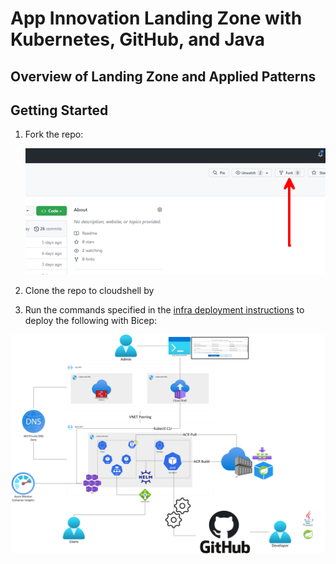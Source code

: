 # App Innovation Landing Zone with Kubernetes, GitHub, and Java

## Overview of Landing Zone and Applied Patterns

## Getting Started

1. Fork the repo:

    ![fork-repo](./assets/fork-repo.png)

2. Clone the repo to cloudshell by 

1. Run the commands specified in the [infra deployment instructions](./infra/README.md) to deploy the following with Bicep:

![app-innovation-landing-zone-architecture](./assets/app-innovation-landing-zone-architecture.png)